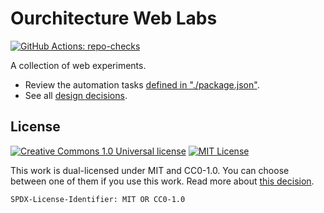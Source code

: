 # Ourchitecture Web Labs

[![GitHub Actions: repo-checks](https://img.shields.io/github/actions/workflow/status/ourchitecture/labs-web/repo-checks.yaml?logo=GitHub%20Actions&logoColor=white&label=repo-checks)](https://github.com/ourchitecture/labs-web/actions/workflows/repo-checks.yaml)

A collection of web experiments.

-   Review the automation tasks [defined in "./package.json"](https://github.com/ourchitecture/labs-web/blob/main/package.json#L8).
-   See all [design decisions](./src/docs/decisions/).

## License

<!-- markdownlint-disable MD013 -->

[![Creative Commons 1.0 Universal license](https://img.shields.io/badge/license-CC0-8a2be2?logo=Creative%20Commons&logoColor=white)](https://creativecommons.org/publicdomain/zero/1.0/) [![MIT License](https://img.shields.io/badge/license-MIT-8a2be2?logo=data:image/svg%2bxml;base64,PHN2ZyB4bWxucz0iaHR0cDovL3d3dy53My5vcmcvMjAwMC9zdmciIGhlaWdodD0iMTY2IiB3aWR0aD0iMzIxIj48ZyBzdHJva2Utd2lkdGg9IjM1IiBzdHJva2U9IiNGRkZGRkYiPjxwYXRoIGQ9Im0xNy41LDB2MTY2bTU3LTE2NnYxMTNtNTctMTEzdjE2Nm01Ny0xNjZ2MzNtNTgsMjB2MTEzIi8+PHBhdGggZD0ibTE4OC41LDUzdjExMyIgc3Ryb2tlPSIjRkZGRkZGIi8+PHBhdGggZD0ibTIyOSwxNi41aDkyIiBzdHJva2Utd2lkdGg9IjMzIi8+PC9nPjwvc3ZnPg==&logoColor=white)](https://opensource.org/license/mit/)

<!-- markdownlint-enable MD013 -->

This work is dual-licensed under MIT and CC0-1.0.
You can choose between one of them if you use this work.
Read more about [this decision](./src/docs/decisions/choose-licensing.md).

`SPDX-License-Identifier: MIT OR CC0-1.0`
